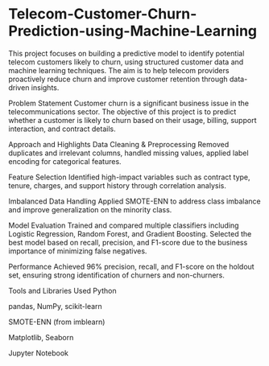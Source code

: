 # Telecom-Customer-Churn-Prediction-using-Machine-Learning
This project focuses on building a predictive model to identify potential telecom customers likely to churn, using structured customer data and machine learning techniques. The aim is to help telecom providers proactively reduce churn and improve customer retention through data-driven insights.

Problem Statement
Customer churn is a significant business issue in the telecommunications sector. The objective of this project is to predict whether a customer is likely to churn based on their usage, billing, support interaction, and contract details.

Approach and Highlights
Data Cleaning & Preprocessing
Removed duplicates and irrelevant columns, handled missing values, applied label encoding for categorical features.

Feature Selection
Identified high-impact variables such as contract type, tenure, charges, and support history through correlation analysis.

Imbalanced Data Handling
Applied SMOTE-ENN to address class imbalance and improve generalization on the minority class.

Model Evaluation
Trained and compared multiple classifiers including Logistic Regression, Random Forest, and Gradient Boosting.
Selected the best model based on recall, precision, and F1-score due to the business importance of minimizing false negatives.

Performance
Achieved 96% precision, recall, and F1-score on the holdout set, ensuring strong identification of churners and non-churners.

Tools and Libraries Used
Python

pandas, NumPy, scikit-learn

SMOTE-ENN (from imblearn)

Matplotlib, Seaborn

Jupyter Notebook
